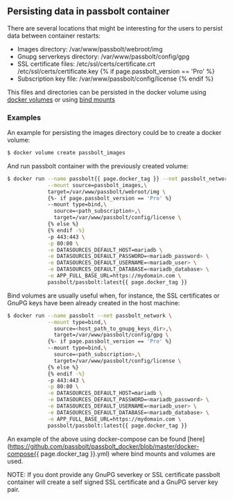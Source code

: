 ## Persisting data in passbolt container

There are several locations that might be interesting for the users to persist data between container restarts:
* Images directory: /var/www/passbolt/webroot/img
* Gnupg serverkeys directory: /var/www/passbolt/config/gpg
* SSL certificate files: /etc/ssl/certs/certificate.crt /etc/ssl/certs/certificate.key
{% if page.passbolt_version == 'Pro' %}
* Subscription key file: /var/www/passbolt/config/license
{% endif %}

This files and directories can be persisted in the docker volume using [docker volumes](https://docs.docker.com/storage/volumes/) or using [bind mounts](https://docs.docker.com/storage/bind-mounts/#start-a-container-with-a-bind-mount)

### Examples

An example for persisting the images directory could be to create a docker volume:
```bash
$ docker volume create passbolt_images
```

And run passbolt container with the previously created volume:
```bash
$ docker run --name passbolt{{ page.docker_tag }} --net passbolt_network \
             --mount source=passbolt_images,\
             target=/var/www/passbolt/webroot/img \
             {%- if page.passbolt_version == 'Pro' %}
             --mount type=bind,\
               source=<path_subscription>,\
               target=/var/www/passbolt/config/license \
             {% else %}
             {% endif -%}
             -p 443:443 \
             -p 80:80 \
             -e DATASOURCES_DEFAULT_HOST=mariadb \
             -e DATASOURCES_DEFAULT_PASSWORD=<mariadb_password> \
             -e DATASOURCES_DEFAULT_USERNAME=<mariadb_user> \
             -e DATASOURCES_DEFAULT_DATABASE=<mariadb_database> \
             -e APP_FULL_BASE_URL=https://mydomain.com \
             passbolt/passbolt:latest{{ page.docker_tag }}
```

Bind volumes are usually useful when, for instance, the SSL certificates or GnuPG keys have been already created in the host machine:
```bash
$ docker run --name passbolt --net passbolt_network \
             --mount type=bind,\
               source=<host_path_to_gnupg_keys_dir>,\
               target=/var/www/passbolt/config/gpg \
             {%- if page.passbolt_version == 'Pro' %}
             --mount type=bind,\
               source=<path_subscription>,\
               target=/var/www/passbolt/config/license \
             {% else %}
             {% endif -%}
             -p 443:443 \
             -p 80:80 \
             -e DATASOURCES_DEFAULT_HOST=mariadb \
             -e DATASOURCES_DEFAULT_PASSWORD=<mariadb_password> \
             -e DATASOURCES_DEFAULT_USERNAME=<mariadb_user> \
             -e DATASOURCES_DEFAULT_DATABASE=<mariadb_database> \
             -e APP_FULL_BASE_URL=https://mydomain.com \
             passbolt/passbolt:latest{{ page.docker_tag }}
```

An example of the above using docker-compose can be found [here](https://github.com/passbolt/passbolt_docker/blob/master/docker-compose{{ page.docker_tag }}.yml) where bind mounts and volumes are used.

NOTE: If you dont provide any GnuPG severkey or SSL certificate passbolt container will create a self signed SSL certificate and a GnuPG server key pair.

